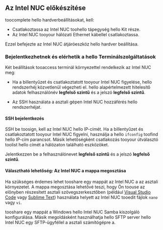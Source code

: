 ## <a name="prepare-your-intel-nuc"></a>Az Intel NUC előkészítése

toocomplete hello hardverbeállításokat, kell:

- Csatlakoztassa az Intel NUC toohello tápegység hello Kit része.
- Az Intel NUC tooyour hálózati Ethernet kábellel csatlakoztassa.

Ezzel befejezte az Intel NUC átjáróeszköz hello hardver beállítása.

### <a name="sign-in-and-access-hello-terminal"></a>Bejelentkezhetnek és elérhetik a hello Terminálszolgáltatások

Két beállítások tooaccess terminál környezettel rendelkezik az Intel NUC meg:

- Ha a billentyűzet és csatlakoztatott tooyour Intel NUC figyelése, hello rendszerhéj közvetlenül végezheti el. hello alapértelmezett hitelesítő adatok felhasználónév **legfelső szintű** és a jelszó **legfelső szintű**.

- Az SSH használata a asztali gépen Intel NUC hozzáférés hello rendszerhéjat.

#### <a name="sign-in-with-ssh"></a>SSH bejelentkezés

SSH be toosign, kell az Intel NUC hello IP-címét. Ha a billentyűzet és csatlakoztatott tooyour Intel NUC figyelni, használja a hello `ifconfig` toofind hello IP-cím parancsot. Másik lehetőségként csatlakozás tooyour útválasztó toolist hello címét a hálózaton található eszközöket.

Jelentkezzen be a felhasználónevet **legfelső szintű** és a jelszó **legfelső szintű**.

#### <a name="optional-share-a-folder-on-your-intel-nuc"></a>Választható lehetőség: Az Intel NUC a mappa megosztása

Ha szükséges érdemes lehet tooshare egy mappát az Intel NUC a az asztali környezetet. A mappa megosztása lehetővé teszi, hogy Ön toouse az előnyben részesített asztali szövegszerkesztőben (például [Visual Studio Code](https://code.visualstudio.com/) vagy [Sublime Text](http://www.sublimetext.com/)) használata helyett az Intel NUC tooedit fájlok `nano` vagy `vi`.

tooshare egy mappát a Windows hello Intel NUC Samba kiszolgáló konfigurálása. Másik megoldásként használhatja hello SFTP server hello Intel NUC egy SFTP-ügyféllel a asztali számítógépre a.
